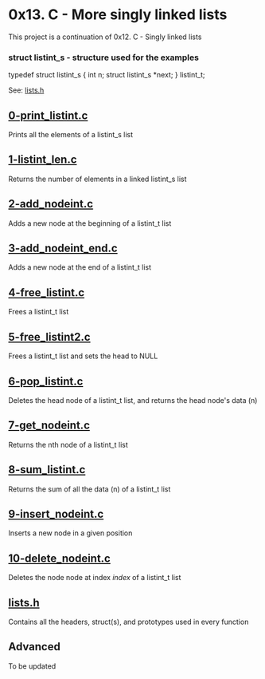 # 0x13. C - More singly linked lists

This project is a continuation of 0x12. C - Singly linked lists

### struct listint_s - structure used for the examples

typedef struct listint_s
{
    int n;
    struct listint_s *next;
} listint_t;

See: [lists.h](./lists.h)

## [0-print_listint.c](./0-print_listint.c)

Prints all the elements of a listint_s list

## [1-listint_len.c](./1-listint_len.c)

Returns the number of elements in a linked listint_s list

## [2-add_nodeint.c](./2-add_nodeint.c)

Adds a new node at the beginning of a listint_t list

## [3-add_nodeint_end.c](./3-add_nodeint_end.c)

Adds a new node at the end of a listint_t list

## [4-free_listint.c](./4-free_listint.c)

Frees a listint_t list

## [5-free_listint2.c](./5-free_listint2.c)

Frees a listint_t list and sets the head to NULL

## [6-pop_listint.c](./6-pop_listint.c)

Deletes the head node of a listint_t list, and returns the head node's data (n)

## [7-get_nodeint.c](./7-get_nodeint.c)

Returns the nth node of a listint_t list

## [8-sum_listint.c](./8-sum_listint.c)

Returns the sum of all the data (n) of a listint_t list

## [9-insert_nodeint.c](./9-insert_nodeint.c)

Inserts a new node in a given position

## [10-delete_nodeint.c](./10-delete_nodeint.c)

Deletes the node node at index *index* of a listint_t list

## [lists.h](./lists)

Contains all the headers, struct(s), and prototypes used in every function

## Advanced 

To be updated